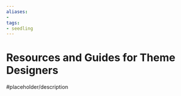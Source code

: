 ```yaml
---
aliases:
- 
tags:
- seedling
---
```


# Resources and Guides for Theme Designers

#placeholder/description 

